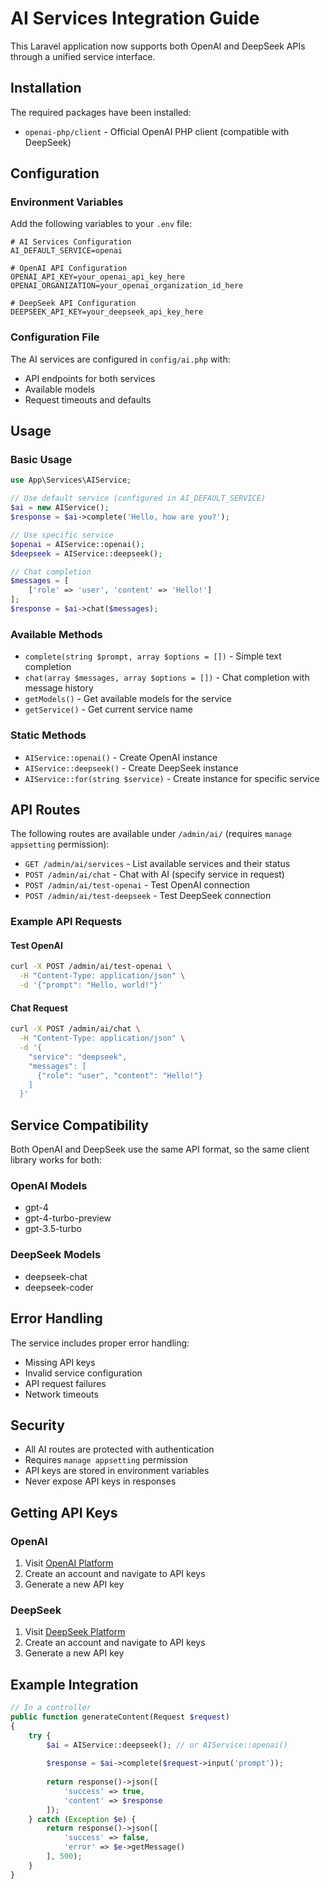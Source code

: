 # AI Services Integration Guide

This Laravel application now supports both OpenAI and DeepSeek APIs through a unified service interface.

## Installation

The required packages have been installed:
- `openai-php/client` - Official OpenAI PHP client (compatible with DeepSeek)

## Configuration

### Environment Variables

Add the following variables to your `.env` file:

```env
# AI Services Configuration
AI_DEFAULT_SERVICE=openai

# OpenAI API Configuration
OPENAI_API_KEY=your_openai_api_key_here
OPENAI_ORGANIZATION=your_openai_organization_id_here

# DeepSeek API Configuration
DEEPSEEK_API_KEY=your_deepseek_api_key_here
```

### Configuration File

The AI services are configured in `config/ai.php` with:
- API endpoints for both services
- Available models
- Request timeouts and defaults

## Usage

### Basic Usage

```php
use App\Services\AIService;

// Use default service (configured in AI_DEFAULT_SERVICE)
$ai = new AIService();
$response = $ai->complete('Hello, how are you?');

// Use specific service
$openai = AIService::openai();
$deepseek = AIService::deepseek();

// Chat completion
$messages = [
    ['role' => 'user', 'content' => 'Hello!']
];
$response = $ai->chat($messages);
```

### Available Methods

- `complete(string $prompt, array $options = [])` - Simple text completion
- `chat(array $messages, array $options = [])` - Chat completion with message history
- `getModels()` - Get available models for the service
- `getService()` - Get current service name

### Static Methods

- `AIService::openai()` - Create OpenAI instance
- `AIService::deepseek()` - Create DeepSeek instance
- `AIService::for(string $service)` - Create instance for specific service

## API Routes

The following routes are available under `/admin/ai/` (requires `manage appsetting` permission):

- `GET /admin/ai/services` - List available services and their status
- `POST /admin/ai/chat` - Chat with AI (specify service in request)
- `POST /admin/ai/test-openai` - Test OpenAI connection
- `POST /admin/ai/test-deepseek` - Test DeepSeek connection

### Example API Requests

#### Test OpenAI
```bash
curl -X POST /admin/ai/test-openai \
  -H "Content-Type: application/json" \
  -d '{"prompt": "Hello, world!"}'
```

#### Chat Request
```bash
curl -X POST /admin/ai/chat \
  -H "Content-Type: application/json" \
  -d '{
    "service": "deepseek",
    "messages": [
      {"role": "user", "content": "Hello!"}
    ]
  }'
```

## Service Compatibility

Both OpenAI and DeepSeek use the same API format, so the same client library works for both:

### OpenAI Models
- gpt-4
- gpt-4-turbo-preview
- gpt-3.5-turbo

### DeepSeek Models
- deepseek-chat
- deepseek-coder

## Error Handling

The service includes proper error handling:
- Missing API keys
- Invalid service configuration
- API request failures
- Network timeouts

## Security

- All AI routes are protected with authentication
- Requires `manage appsetting` permission
- API keys are stored in environment variables
- Never expose API keys in responses

## Getting API Keys

### OpenAI
1. Visit [OpenAI Platform](https://platform.openai.com/)
2. Create an account and navigate to API keys
3. Generate a new API key

### DeepSeek
1. Visit [DeepSeek Platform](https://platform.deepseek.com/)
2. Create an account and navigate to API keys
3. Generate a new API key

## Example Integration

```php
// In a controller
public function generateContent(Request $request)
{
    try {
        $ai = AIService::deepseek(); // or AIService::openai()
        
        $response = $ai->complete($request->input('prompt'));
        
        return response()->json([
            'success' => true,
            'content' => $response
        ]);
    } catch (Exception $e) {
        return response()->json([
            'success' => false,
            'error' => $e->getMessage()
        ], 500);
    }
}
```